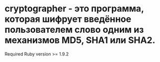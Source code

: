 # cryptographer - это программа, которая шифрует введённое пользователем слово одним из механизмов MD5, SHA1 или SHA2.

Required Ruby version >= 1.9.2
